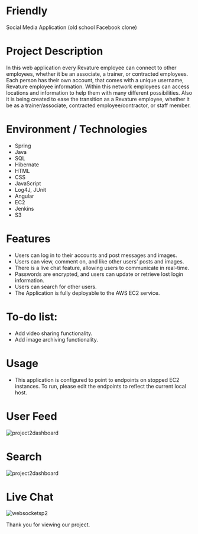 # Friendly
Social Media Application (old school Facebook clone)

# Project Description
In this web application every Revature employee can connect to other employees, whether it be an associate, a trainer, or contracted employees. Each person has their own account, that comes with a unique username, Revature employee information. Within this network employees can access locations and information to help them with many different possibilities. Also it is being created to ease the transition as a Revature employee, whether it be as a trainer/associate, contracted employee/contractor, or staff member.

# Environment / Technologies 
* Spring
* Java
* SQL
* Hibernate
* HTML
* CSS
* JavaScript
* Log4J, JUnit
* Angular
* EC2
* Jenkins
* S3

# Features
* Users can log in to their accounts and post messages and images.
* Users can view, comment on, and like other users' posts and images.
* There is a live chat feature, allowing users to communicate in real-time.
* Passwords are encrypted, and users can update or retrieve lost login information.
* Users can search for other users.
* The Application is fully deployable to the AWS EC2 service.

# To-do list:
* Add video sharing functionality.
* Add image archiving functionality. 

# Usage
* This application is configured to point to endpoints on stopped EC2 instances. To run, please edit the endpoints to reflect the current local host.

# User Feed
![project2dashboard](https://user-images.githubusercontent.com/16307728/116488322-f9611b80-a846-11eb-8234-876b98dd1f91.PNG)

# Search
![project2dashboard](https://user-images.githubusercontent.com/16307728/116488389-1c8bcb00-a847-11eb-99e4-464397c6cacd.PNG)

# Live Chat
![websocketsp2](https://user-images.githubusercontent.com/16307728/116488404-27def680-a847-11eb-88ce-3595617ea293.PNG)


Thank you for viewing our project.

